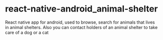 # react-native-android_animal-shelter
React native app for android, used to browse, search for animals that lives in animal shelters. Also you can contact holders of an animal shelter to take care of a dog or a cat
